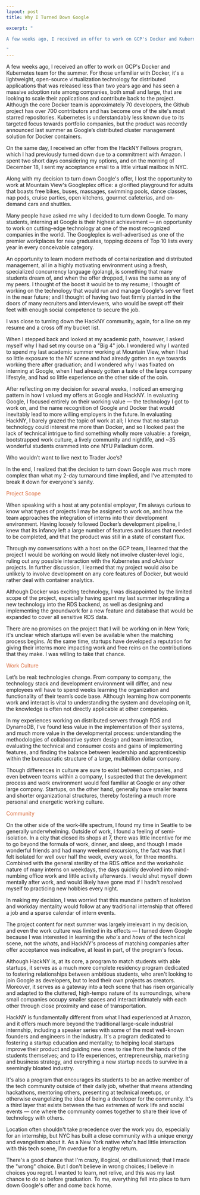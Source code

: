 ```yaml
---
layout: post
title: Why I Turned Down Google

excerpt: "

A few weeks ago, I received an offer to work on GCP's Docker and Kubernetes team for the summer. For those unfamiliar with Docker, it's a lightweight, open-source virtualization technology for distributed applications that was released less than two years ago and has seen a massive adoption rate among companies, both small and large, that are looking to scale their applications and contribute back to the project. Although the core Docker team is approximately 70 developers, the Github project has over 700 contributors and has become...

"
---
```


A few weeks ago, I received an offer to work on GCP's Docker and Kubernetes team for the summer. For those unfamiliar with Docker, it's a lightweight, open-source virtualization technology for distributed applications that was released less than two years ago and has seen a massive adoption rate among companies, both small and large, that are looking to scale their applications and contribute back to the project. Although the core Docker team is approximately 70 developers, the Github project has over 700 contributors and has become one of the site's most starred repositories. Kubernetes is understandably less known due to its targeted focus towards portfolio companies, but the product was recently announced last summer as Google’s distributed cluster management solution for Docker containers.

On the same day, I received an offer from the HackNY Fellows program, which I had previously turned down due to a commitment with Amazon. I spent two short days considering my options, and on the morning of December 18, I sent my acceptance email to a little virtual mailbox in NYC.

Along with my decision to turn down Google's offer, I lost the opportunity to work at Mountain View's Googleplex office: a glorified playground for adults that boasts free bikes, buses, massages, swimming pools, dance classes, nap pods, cruise parties, open kitchens, gourmet cafeterias, and on-demand cars and shuttles.

Many people have asked me why I decided to turn down Google. To many students, interning at Google is their highest achievement — an opportunity to work on cutting-edge technology at one of the most recognized companies in the world. The Googleplex is well-advertised as one of the premier workplaces for new graduates, topping dozens of Top 10 lists every year in every conceivable category. 

An opportunity to learn modern methods of containerization and distributed management, all in a highly motivating environment using a fresh, specialized concurrency language (golang), is something that many students dream of, and when the offer dropped, I was the same as any of my peers. I thought of the boost it would be to my resume; I thought of working on the technology that would run and manage Google's server fleet in the near future; and I thought of having two feet firmly planted in the doors of many recruiters and interviewers, who would be swept off their feet with enough social competence to secure the job.

I was close to turning down the HackNY community, again, for a line on my resume and a cross off my bucket list.

When I stepped back and looked at my academic path, however, I asked myself why I had set my course on a "Big 4" job. I wondered why I wanted to spend my last academic summer working at Mountain View, when I had so little exposure to the NY scene and had already gotten an eye towards working there after graduation; and I wondered why I was fixated on interning at Google, when I had already gotten a taste of the large company lifestyle, and had so little experience on the other side of the coin. 

After reflecting on my decision for several weeks, I noticed an emerging pattern in how I valued my offers at Google and HackNY. In evaluating Google, I focused entirely on their working value — the technology I got to work on, and the name recognition of Google and Docker that would inevitably lead to more willing employers in the future. In evaluating HackNY, I barely grazed the topic of work at all; I knew that no startup technology could interest me more than Docker, and so I looked past the lack of technical intrigue to find something wholly more valuable: a foreign, bootstrapped work culture, a lively community and nightlife, and ~35 wonderful students crammed into one NYU Palladium dorm. 

Who wouldn’t want to live next to Trader Joe’s?

In the end, I realized that the decision to turn down Google was much more complex than what my 2-day turnaround time implied, and I've attempted to break it down for everyone's sanity.

<h3-dark style="color: #DB6837">Project Scope</h3-dark>

When speaking with a host at any potential employer, I'm always curious to know what types of projects I may be assigned to work on, and how the team approaches the integration of interns into their development environment. Having loosely followed Docker’s development pipeline, I knew that its infancy left a large number of features and issues that needed to be completed, and that the product was still in a state of constant flux.

Through my conversations with a host on the GCP team, I learned that the project I would be working on would likely not involve cluster-level logic, ruling out any possible interaction with the Kubernetes and cAdvisor projects. In  further discussion, I learned that my project would also be unlikely to involve development on any core features of Docker, but would rather deal with container analytics.

Although Docker was exciting technology, I was disappointed by the limited scope of the project, especially having spent my last summer integrating a new technology into the RDS backend, as well as designing and implementing the groundwork for a new feature and database that would be expanded to cover all sensitive RDS data.

There are no promises on the project that I will be working on in New York; it's unclear which startups will even be available when the matching process begins. At the same time, startups have developed a reputation for giving their interns more impacting work and free reins on the contributions that they make. I was willing to take that chance.

<h3-dark style="color: #DB6837">Work Culture</h3-dark>

Let’s be real: technologies change. From company to company, the technology stack and development environment will differ, and new employees will have to spend weeks learning the organization and functionality of their team’s code base. Although learning how components work and interact is vital to understanding the system and developing on it, the knowledge is often not directly applicable at other companies.

In my experiences working on distributed servers through RDS and DynamoDB, I've found less value in the implementation of their systems, and much more value in the developmental process: understanding the methodologies of collaborative system design and team interaction, evaluating the technical and consumer costs and gains of implementing features, and finding the balance between leadership and apprenticeship within the bureaucratic structure of a large, multibillion dollar company.

Though differences in culture are sure to exist between companies, and even between teams within a company, I suspected that the development process and work environment would feel familiar at Google or any other large company. Startups, on the other hand, generally have smaller teams and shorter organizational structures, thereby fostering a much more personal and energetic working culture.

<h3-dark style="color: #DB6837">Community</h3-dark>

On the other side of the work-life spectrum, I found my time in Seattle to be generally underwhelming. Outside of work, I found a feeling of semi-isolation. In a city that closed its shops at 7, there was little incentive for me to go beyond the formula of work, dinner, and sleep, and though I made wonderful friends and had many weekend excursions, the fact was that I felt isolated for well over half the week, every week, for three months. Combined with the general sterility of the RDS office and the workaholic nature of many interns on weekdays, the days quickly devolved into mind-numbing office work and little activity afterwards. I would shut myself down mentally after work, and would likely have gone mad if I hadn't resolved myself to practicing new hobbies every night.

In making my decision, I was worried that this mundane pattern of isolation and workday mentality would follow at any traditional internship that offered a job and a sparse calendar of intern events. 

The project content for next summer was largely irrelevant in my decision, and even the work culture was limited in its effects — I turned down Google because I was interested in learning the <i>who's</i> and <i>hows</i> of the technical scene, not the <i>whats</i>, and HackNY's process of matching companies after offer acceptance was indicative, at least in part, of the program's focus. 

Although HackNY is, at its core, a program to match students with able startups, it serves as a much more complete residency program dedicated to fostering relationships between ambitious students, who aren't looking to join Google as developers, but to lead their own projects as creators. Moreover, it serves as a gateway into a tech scene that has risen organically and adapted to the cluttered, high-tempo nature of its surroundings, where small companies occupy smaller spaces and interact intimately with each other through close proximity and ease of transportation. 

HackNY is fundamentally different from what I had experienced at Amazon, and it offers much more beyond the traditional large-scale industrial internship, including a speaker series with some of the most well-known founders and engineers in the industry. It's a program dedicated to fostering a startup education and mentality; to helping local startups improve their product and guiding new ones to rise from the hands of the students themselves; and to life experiences, entrepreneurship, marketing and business strategy, and everything a new startup needs to survive in a seemingly bloated industry. 

It's also a program that encourages its students to be an active member of the tech community outside of their daily job, whether that means attending hackathons, mentoring others, presenting at technical meetups, or otherwise evangelizing the idea of being a developer for the community. It's a third layer that exists between the two extremes of work life and social events — one where the community comes together to share their love of technology with others. 
 
Location often shouldn't take precedence over the work you do, especially for an internship, but NYC has built a close community with a unique energy and evangelism about it. As a New York native who's had little interaction with this tech scene, I'm overdue for a lengthy return.

There's a good chance that I'm crazy, illogical, or disillusioned; that I made the "wrong" choice. But I don't believe in wrong choices; I believe in choices you regret. I wanted to learn, not relive, and this was my last chance to do so before graduation. To me, everything fell into place to turn down Google's offer and come back home. 